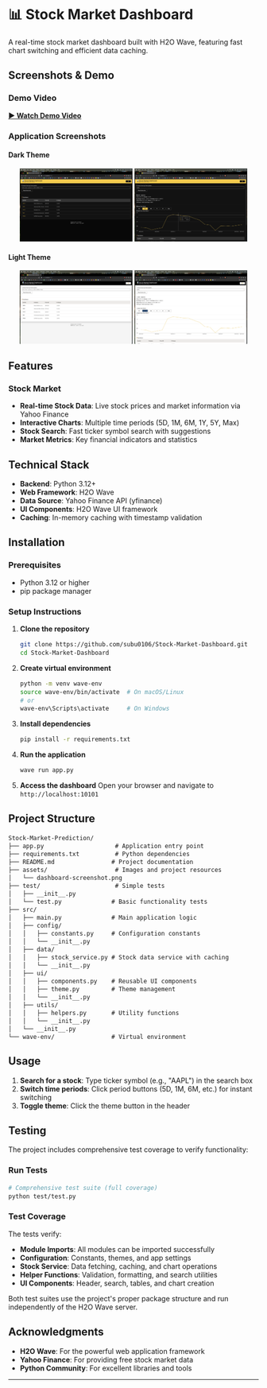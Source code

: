 # 📊 Stock Market Dashboard
A real-time stock market dashboard built with H2O Wave, featuring fast chart switching and efficient data caching.

## Screenshots & Demo

### Demo Video

**[▶️ Watch Demo Video](https://github.com/subu0106/Stock-Market-Dashboard/blob/main/assets/demo.mp4)**

### Application Screenshots

#### Dark Theme

<div align="center">
  <img src="https://raw.githubusercontent.com/subu0106/Stock-Market-Dashboard/main/assets/DT-1.png" alt="Dark Theme View 1" width="45%">
  <img src="https://raw.githubusercontent.com/subu0106/Stock-Market-Dashboard/main/assets/DT-2.png" alt="Dark Theme View 2" width="45%">
</div>

####  Light Theme

<div align="center">
  <img src="https://raw.githubusercontent.com/subu0106/Stock-Market-Dashboard/main/assets/LT-1.png" alt="Light Theme View 1" width="45%">
  <img src="https://raw.githubusercontent.com/subu0106/Stock-Market-Dashboard/main/assets/LT-2.png" alt="Light Theme View 2" width="45%">
</div>

## Features

### Stock Market

- **Real-time Stock Data**: Live stock prices and market information via Yahoo Finance
- **Interactive Charts**: Multiple time periods (5D, 1M, 6M, 1Y, 5Y, Max)
- **Stock Search**: Fast ticker symbol search with suggestions
- **Market Metrics**: Key financial indicators and statistics

## Technical Stack

- **Backend**: Python 3.12+
- **Web Framework**: H2O Wave
- **Data Source**: Yahoo Finance API (yfinance)
- **UI Components**: H2O Wave UI framework
- **Caching**: In-memory caching with timestamp validation

## Installation

### Prerequisites
- Python 3.12 or higher
- pip package manager

### Setup Instructions

1. **Clone the repository**
   ```bash
   git clone https://github.com/subu0106/Stock-Market-Dashboard.git
   cd Stock-Market-Dashboard
   ```

2. **Create virtual environment**
   ```bash
   python -m venv wave-env
   source wave-env/bin/activate  # On macOS/Linux
   # or
   wave-env\Scripts\activate     # On Windows
   ```

3. **Install dependencies**
   ```bash
   pip install -r requirements.txt
   ```

4. **Run the application**
   ```bash
   wave run app.py
   ```

5. **Access the dashboard**
   Open your browser and navigate to `http://localhost:10101`

## Project Structure

```
Stock-Market-Prediction/
├── app.py                    # Application entry point
├── requirements.txt          # Python dependencies
├── README.md                # Project documentation
├── assets/                   # Images and project resources
│   └── dashboard-screenshot.png
├── test/                     # Simple tests
│   ├── __init__.py
│   └── test.py              # Basic functionality tests
├── src/
│   ├── main.py              # Main application logic
│   ├── config/
│   │   ├── constants.py     # Configuration constants
│   │   └── __init__.py
│   ├── data/
│   │   ├── stock_service.py # Stock data service with caching
│   │   └── __init__.py
│   ├── ui/
│   │   ├── components.py    # Reusable UI components
│   │   ├── theme.py         # Theme management
│   │   └── __init__.py
│   ├── utils/
│   │   ├── helpers.py       # Utility functions
│   │   └── __init__.py
│   └── __init__.py
└── wave-env/                # Virtual environment
```

## Usage

1. **Search for a stock**: Type ticker symbol (e.g., "AAPL") in the search box
2. **Switch time periods**: Click period buttons (5D, 1M, 6M, etc.) for instant switching
3. **Toggle theme**: Click the theme button  in the header

## Testing

The project includes comprehensive test coverage to verify functionality:

### Run Tests

```bash
# Comprehensive test suite (full coverage)
python test/test.py
```

### Test Coverage

The tests verify:

- **Module Imports**: All modules can be imported successfully
- **Configuration**: Constants, themes, and app settings  
- **Stock Service**: Data fetching, caching, and chart operations
- **Helper Functions**: Validation, formatting, and search utilities
- **UI Components**: Header, search, tables, and chart creation

Both test suites use the project's proper package structure and run independently of the H2O Wave server.

## Acknowledgments

- **H2O Wave**: For the powerful web application framework
- **Yahoo Finance**: For providing free stock market data
- **Python Community**: For excellent libraries and tools

---
